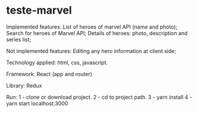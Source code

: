 # teste-marvel

Implemented features: List of heroes of marvel API (name and photo); Search for heroes of Marvel API; Details of heroes: photo, description and series list;

Not implemented features: Editing any hero information at client side;

Technology applied: html, css, javascript.

Framework: React (app and router)

Library: Redux

Run: 1 - clone or download project. 2 - cd to project path. 3 - yarn install 4 - yarn start 
localhost:3000
